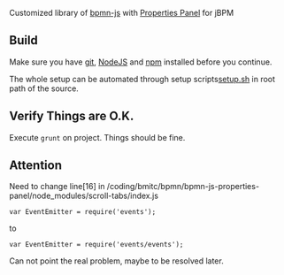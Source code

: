 Customized library of [bpmn-js](http://github.com/bpmn-io/bpmn-js) with [Properties Panel](https://github.com/bpmn-io/bpmn-js-properties-panel) for jBPM

## Build

Make sure you have [git](http://git-scm.com/), [NodeJS](http://nodejs.org) and [npm](https://www.npmjs.org/doc/cli/npm.html) installed before you continue.

The whole setup can be automated through setup scripts[setup.sh](https://github.com/bmitc/soupe-bpmn-js/blob/master/setup.sh) in root path of the source.

## Verify Things are O.K.

Execute `grunt` on project. Things should be fine.

## Attention
Need to change line[16] in /coding/bmitc/bpmn/bpmn-js-properties-panel/node_modules/scroll-tabs/index.js
```
var EventEmitter = require('events');
```
to
```
var EventEmitter = require('events/events');
```

Can not point the real problem, maybe to be resolved later.
